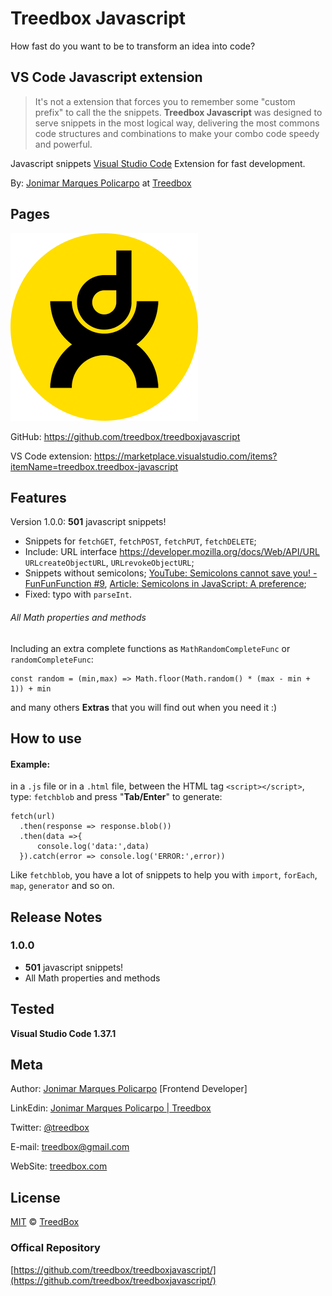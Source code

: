 # Treedbox Javascript

How fast do you want to be to transform an idea into code?

## VS Code Javascript extension

> It's not a extension that forces you to remember some "custom prefix" to call the the snippets. **Treedbox Javascript** was designed to serve snippets in the most logical way, delivering the most commons code structures and combinations to make your combo code speedy and powerful.

Javascript snippets [Visual Studio Code](https://code.visualstudio.com/) Extension for fast development.

By: [Jonimar Marques Policarpo](https://www.linkedin.com/in/treedbox/ "LinkEdin") at [Treedbox](http://treedbox.com)

## Pages

![Treedbox](icon.png "Treedbox.com")

GitHub: https://github.com/treedbox/treedboxjavascript

VS Code extension: https://marketplace.visualstudio.com/items?itemName=treedbox.treedbox-javascript

## Features

Version 1.0.0: **501** javascript snippets!

- Snippets for `fetchGET`, `fetchPOST`, `fetchPUT`, `fetchDELETE`;
- Include: URL interface https://developer.mozilla.org/docs/Web/API/URL
  `URLcreateObjectURL`, `URLrevokeObjectURL`;
- Snippets without semicolons; [YouTube: Semicolons cannot save you! - FunFunFunction #9](https://www.youtube.com/watch?v=Qlr-FGbhKaI), [Article: Semicolons in JavaScript: A preference](https://blog.kentcdodds.com/semicolons-in-javascript-a-preference-dd8fc8b80895);
- Fixed: typo with `parseInt`.

###### All Math properties and methods

Including an extra complete functions as `MathRandomCompleteFunc` or `randomCompleteFunc`:

```
const random = (min,max) => Math.floor(Math.random() * (max - min + 1)) + min
```

and many others **Extras** that you will find out when you need it :)

## How to use

#### Example:

in a `.js` file or in a `.html` file, between the HTML tag `<script></script>`,
type: `fetchblob` and press "**Tab/Enter**" to generate:

```
fetch(url)
  .then(response => response.blob())
  .then(data =>{
      console.log('data:',data)
  }).catch(error => console.log('ERROR:',error))
```

Like `fetchblob`, you have a lot of snippets to help you with `import`, `forEach`, `map`, `generator` and so on.

## Release Notes

### 1.0.0

- **501** javascript snippets!
- All Math properties and methods

## Tested

**Visual Studio Code 1.37.1**

## Meta

Author: [Jonimar Marques Policarpo](https://www.linkedin.com/in/treedbox/ "LinkEdin") [Frontend Developer]

LinkEdin: [Jonimar Marques Policarpo | Treedbox](https://www.linkedin.com/in/treedbox/ "LinkEdin")

Twitter: [@treedbox](https://twitter.com/treedbox)

E-mail: [treedbox@gmail.com](mailto:treedbox@gmail.com)

WebSite: [treedbox.com](https://treedbox.com)

## License

[MIT](LICENSE.md) © [TreedBox](https://github.com/treedbox)

### Offical Repository

[https://github.com/treedbox/treedboxjavascript/](https://github.com/treedbox/treedboxjavascript/)
